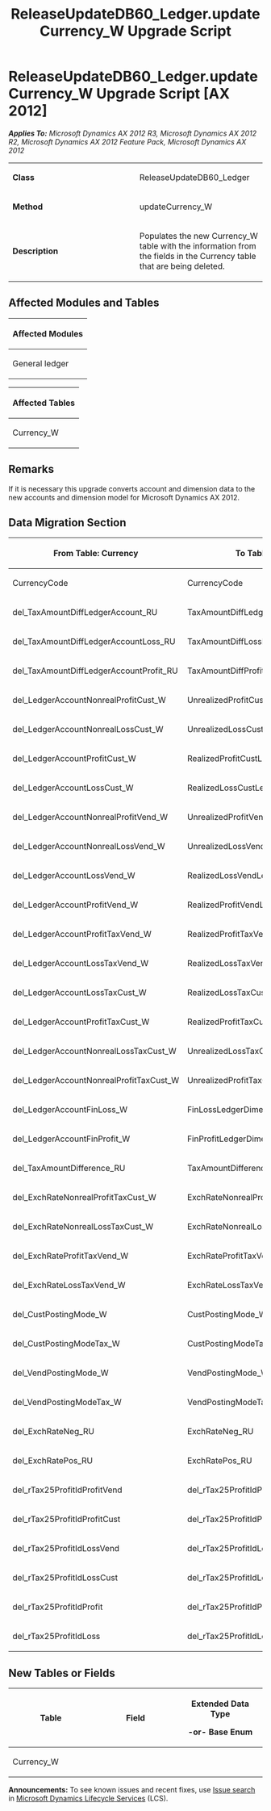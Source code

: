 ﻿---
title: ReleaseUpdateDB60_Ledger.updateCurrency_W Upgrade Script
TOCTitle: ReleaseUpdateDB60_Ledger.updateCurrency_W Upgrade Script
ms:assetid: 364f4689-6fdd-5660-2b7c-013e16676084
ms:mtpsurl: https://msdn.microsoft.com/en-us/library/JJ685166(v=AX.60)
ms:contentKeyID: 49707619
ms.date: 05/18/2015
mtps_version: v=AX.60
---

# ReleaseUpdateDB60\_Ledger.updateCurrency\_W Upgrade Script [AX 2012]


_**Applies To:** Microsoft Dynamics AX 2012 R3, Microsoft Dynamics AX 2012 R2, Microsoft Dynamics AX 2012 Feature Pack, Microsoft Dynamics AX 2012_

<table>
<colgroup>
<col style="width: 50%" />
<col style="width: 50%" />
</colgroup>
<tbody>
<tr class="odd">
<td><p><strong>Class</strong></p></td>
<td><p>ReleaseUpdateDB60_Ledger</p></td>
</tr>
<tr class="even">
<td><p><strong>Method</strong></p></td>
<td><p>updateCurrency_W</p></td>
</tr>
<tr class="odd">
<td><p><strong>Description</strong></p></td>
<td><p>Populates the new Currency_W table with the information from the fields in the Currency table that are being deleted.</p></td>
</tr>
</tbody>
</table>


## Affected Modules and Tables

<table>
<colgroup>
<col style="width: 100%" />
</colgroup>
<thead>
<tr class="header">
<th><p>Affected Modules</p></th>
</tr>
</thead>
<tbody>
<tr class="odd">
<td><p>General ledger</p></td>
</tr>
</tbody>
</table>


<table>
<colgroup>
<col style="width: 100%" />
</colgroup>
<thead>
<tr class="header">
<th><p>Affected Tables</p></th>
</tr>
</thead>
<tbody>
<tr class="odd">
<td><p>Currency_W</p></td>
</tr>
</tbody>
</table>


## Remarks

If it is necessary this upgrade converts account and dimension data to the new accounts and dimension model for Microsoft Dynamics AX 2012.

## Data Migration Section

<table>
<colgroup>
<col style="width: 50%" />
<col style="width: 50%" />
</colgroup>
<thead>
<tr class="header">
<th><p>From Table: Currency</p></th>
<th><p>To Table: Currency</p></th>
</tr>
</thead>
<tbody>
<tr class="odd">
<td><p>CurrencyCode</p></td>
<td><p>CurrencyCode</p></td>
</tr>
<tr class="even">
<td><p>del_TaxAmountDiffLedgerAccount_RU</p></td>
<td><p>TaxAmountDiffLedgerDimension_RU</p></td>
</tr>
<tr class="odd">
<td><p>del_TaxAmountDiffLedgerAccountLoss_RU</p></td>
<td><p>TaxAmountDiffLossLedgerDimension_RU</p></td>
</tr>
<tr class="even">
<td><p>del_TaxAmountDiffLedgerAccountProfit_RU</p></td>
<td><p>TaxAmountDiffProfitLedgerDimension_RU</p></td>
</tr>
<tr class="odd">
<td><p>del_LedgerAccountNonrealProfitCust_W</p></td>
<td><p>UnrealizedProfitCustLedgerDimension_W</p></td>
</tr>
<tr class="even">
<td><p>del_LedgerAccountNonrealLossCust_W</p></td>
<td><p>UnrealizedLossCustLedgerDimension_W</p></td>
</tr>
<tr class="odd">
<td><p>del_LedgerAccountProfitCust_W</p></td>
<td><p>RealizedProfitCustLedgerDimension_W</p></td>
</tr>
<tr class="even">
<td><p>del_LedgerAccountLossCust_W</p></td>
<td><p>RealizedLossCustLedgerDimension_W</p></td>
</tr>
<tr class="odd">
<td><p>del_LedgerAccountNonrealProfitVend_W</p></td>
<td><p>UnrealizedProfitVendLedgerDimension_W</p></td>
</tr>
<tr class="even">
<td><p>del_LedgerAccountNonrealLossVend_W</p></td>
<td><p>UnrealizedLossVendLedgerDimension_W</p></td>
</tr>
<tr class="odd">
<td><p>del_LedgerAccountLossVend_W</p></td>
<td><p>RealizedLossVendLedgerDimension_W</p></td>
</tr>
<tr class="even">
<td><p>del_LedgerAccountProfitVend_W</p></td>
<td><p>RealizedProfitVendLedgerDimension_W</p></td>
</tr>
<tr class="odd">
<td><p>del_LedgerAccountProfitTaxVend_W</p></td>
<td><p>RealizedProfitTaxVendLedgerDimension_W</p></td>
</tr>
<tr class="even">
<td><p>del_LedgerAccountLossTaxVend_W</p></td>
<td><p>RealizedLossTaxVendLedgerDimension_W</p></td>
</tr>
<tr class="odd">
<td><p>del_LedgerAccountLossTaxCust_W</p></td>
<td><p>RealizedLossTaxCustLedgerDimension_W</p></td>
</tr>
<tr class="even">
<td><p>del_LedgerAccountProfitTaxCust_W</p></td>
<td><p>RealizedProfitTaxCustLedgerDimension_W</p></td>
</tr>
<tr class="odd">
<td><p>del_LedgerAccountNonrealLossTaxCust_W</p></td>
<td><p>UnrealizedLossTaxCustLedgerDimension_W</p></td>
</tr>
<tr class="even">
<td><p>del_LedgerAccountNonrealProfitTaxCust_W</p></td>
<td><p>UnrealizedProfitTaxCustLedgerDimension_W</p></td>
</tr>
<tr class="odd">
<td><p>del_LedgerAccountFinLoss_W</p></td>
<td><p>FinLossLedgerDimension_W</p></td>
</tr>
<tr class="even">
<td><p>del_LedgerAccountFinProfit_W</p></td>
<td><p>FinProfitLedgerDimension_W</p></td>
</tr>
<tr class="odd">
<td><p>del_TaxAmountDifference_RU</p></td>
<td><p>TaxAmountDifference_RU</p></td>
</tr>
<tr class="even">
<td><p>del_ExchRateNonrealProfitTaxCust_W</p></td>
<td><p>ExchRateNonrealProfitTaxCust_W</p></td>
</tr>
<tr class="odd">
<td><p>del_ExchRateNonrealLossTaxCust_W</p></td>
<td><p>ExchRateNonrealLossTaxCust_W</p></td>
</tr>
<tr class="even">
<td><p>del_ExchRateProfitTaxVend_W</p></td>
<td><p>ExchRateProfitTaxVend_W</p></td>
</tr>
<tr class="odd">
<td><p>del_ExchRateLossTaxVend_W</p></td>
<td><p>ExchRateLossTaxVend_W</p></td>
</tr>
<tr class="even">
<td><p>del_CustPostingMode_W</p></td>
<td><p>CustPostingMode_W</p></td>
</tr>
<tr class="odd">
<td><p>del_CustPostingModeTax_W</p></td>
<td><p>CustPostingModeTax_W</p></td>
</tr>
<tr class="even">
<td><p>del_VendPostingMode_W</p></td>
<td><p>VendPostingMode_W</p></td>
</tr>
<tr class="odd">
<td><p>del_VendPostingModeTax_W</p></td>
<td><p>VendPostingModeTax_W</p></td>
</tr>
<tr class="even">
<td><p>del_ExchRateNeg_RU</p></td>
<td><p>ExchRateNeg_RU</p></td>
</tr>
<tr class="odd">
<td><p>del_ExchRatePos_RU</p></td>
<td><p>ExchRatePos_RU</p></td>
</tr>
<tr class="even">
<td><p>del_rTax25ProfitIdProfitVend</p></td>
<td><p>del_rTax25ProfitIdProfitVend</p></td>
</tr>
<tr class="odd">
<td><p>del_rTax25ProfitIdProfitCust</p></td>
<td><p>del_rTax25ProfitIdProfitCust</p></td>
</tr>
<tr class="even">
<td><p>del_rTax25ProfitIdLossVend</p></td>
<td><p>del_rTax25ProfitIdLossVend</p></td>
</tr>
<tr class="odd">
<td><p>del_rTax25ProfitIdLossCust</p></td>
<td><p>del_rTax25ProfitIdLossCust</p></td>
</tr>
<tr class="even">
<td><p>del_rTax25ProfitIdProfit</p></td>
<td><p>del_rTax25ProfitIdProfit</p></td>
</tr>
<tr class="odd">
<td><p>del_rTax25ProfitIdLoss</p></td>
<td><p>del_rTax25ProfitIdLoss</p></td>
</tr>
</tbody>
</table>


## New Tables or Fields

<table>
<colgroup>
<col style="width: 33%" />
<col style="width: 33%" />
<col style="width: 33%" />
</colgroup>
<thead>
<tr class="header">
<th><p>Table</p></th>
<th><p>Field</p></th>
<th><p>Extended Data Type</p>
<p>-or- Base Enum</p></th>
</tr>
</thead>
<tbody>
<tr class="odd">
<td><p>Currency_W</p></td>
<td><p></p></td>
<td><p></p></td>
</tr>
</tbody>
</table>

  
**Announcements:** To see known issues and recent fixes, use [Issue search](http://go.microsoft.com/fwlink/?linkid=389258) in [Microsoft Dynamics Lifecycle Services](http://go.microsoft.com/fwlink/?linkid=306505) (LCS).


